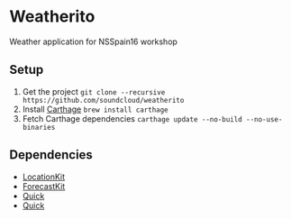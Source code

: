 # Weatherito
Weather application for NSSpain16 workshop

## Setup

1. Get the project `git clone --recursive https://github.com/soundcloud/weatherito`
2. Install [Carthage](https://github.com/carthage/carthage) `brew install carthage`
3. Fetch Carthage dependencies `carthage update --no-build --no-use-binaries`

## Dependencies

- [LocationKit](https://github.com/pepibumur/locationkit)
- [ForecastKit](https://github.com/pepibumur/forecastkit)
- [Quick](https://github.com/quick/quick)
- [Quick](https://github.com/quick/nimble)